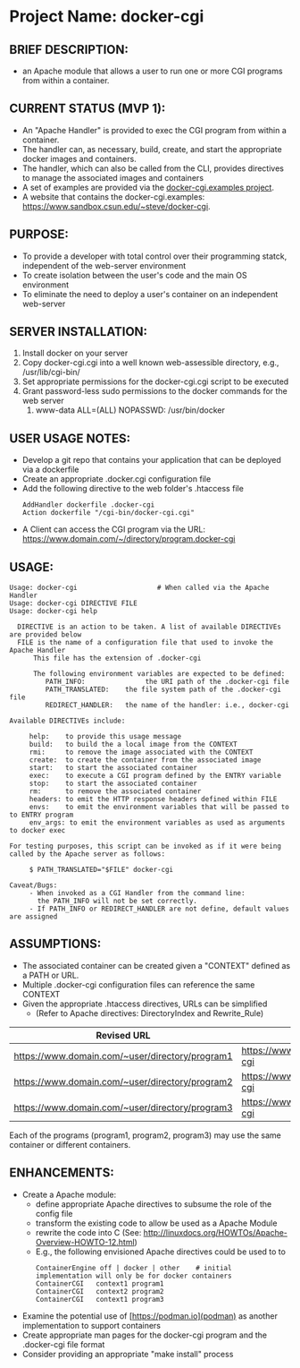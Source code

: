 # Project Name: docker-cgi

## BRIEF DESCRIPTION:
  * an Apache module that allows a user to run one or more CGI programs from within a container.

## CURRENT STATUS (MVP 1):
  * An "Apache Handler" is provided to exec the CGI program from within a container.
  * The handler can, as necessary, build, create, and start the appropriate docker images and containers.
  * The handler, which can also be called from the CLI, provides directives to manage the associated images and containers
  * A set of examples are provided via the [docker-cgi.examples project](https://github.com/csuntechlab/docker-cgi.examples).
  * A website that contains the docker-cgi.examples: https://www.sandbox.csun.edu/~steve/docker-cgi.

## PURPOSE:
  * To provide a developer with total control over their programming statck, independent of the web-server environment
  * To create isolation between the user's code and the main OS environment
  * To eliminate the need to deploy a user's container on an independent web-server

## SERVER INSTALLATION:
  1. Install docker on your server
  1. Copy docker-cgi.cgi into a well known web-assessible directory, e.g., /usr/lib/cgi-bin/
  1. Set appropriate permissions for the docker-cgi.cgi script to be executed
  1. Grant password-less sudo permissions to the docker commands for the web server
     1. www-data ALL=(ALL) NOPASSWD: /usr/bin/docker

## USER USAGE NOTES:
  * Develop a git repo that contains your application that can be deployed via a dockerfile
  * Create an appropriate .docker.cgi configuration file
  * Add the following directive to the web folder's .htaccess file
    ```
    AddHandler dockerfile .docker-cgi
    Action dockerfile "/cgi-bin/docker-cgi.cgi"
    ```
  * A Client can access the CGI program via the URL: https://www.domain.com/~/directory/program.docker-cgi
  
	
## USAGE:
```$ docker-cgi help
Usage: docker-cgi                    # When called via the Apache Handler
Usage: docker-cgi DIRECTIVE FILE
Usage: docker-cgi help

  DIRECTIVE is an action to be taken. A list of available DIRECTIVEs are provided below
  FILE is the name of a configuration file that used to invoke the Apache Handler
      This file has the extension of .docker-cgi

      The following environment variables are expected to be defined:
         PATH_INFO:		          the URI path of the .docker-cgi file
         PATH_TRANSLATED:    the file system path of the .docker-cgi file
         REDIRECT_HANDLER:   the name of the handler: i.e., docker-cgi

Available DIRECTIVEs include:

	 help:	  to provide this usage message
	 build:	  to build the a local image from the CONTEXT
	 rmi:	  to remove the image associated with the CONTEXT
	 create:  to create the container from the associated image
	 start:	  to start the associated container
	 exec:	  to execute a CGI program defined by the ENTRY variable
	 stop:	  to start the associated container
	 rm:	  to remove the associated container
	 headers: to emit the HTTP response headers defined within FILE
	 envs:	  to emit the environment variables that will be passed to to ENTRY program
	 env_args: to emit the environment variables as used as arguments to docker exec

For testing purposes, this script can be invoked as if it were being called by the Apache server as follows:

	 $ PATH_TRANSLATED="$FILE" docker-cgi 

Caveat/Bugs:
	 - When invoked as a CGI Handler from the command line:
	   the PATH_INFO will not be set correctly.
	 - If PATH_INFO or REDIRECT_HANDLER are not define, default values are assigned
```

## ASSUMPTIONS:
  * The associated container can be created given a "CONTEXT" defined as a PATH or URL.
  * Multiple .docker-cgi configuration files can reference the same CONTEXT
  * Given the appropriate .htaccess directives, URLs can be simplified
    * (Refer to Apache directives: DirectoryIndex and Rewrite_Rule)

Revised URL   | Default URL
------------ | -------------
https://www.domain.com/~user/directory/program1 | https://www.domain.com/~user/directory/program1.docker-cgi
https://www.domain.com/~user/directory/program2 | https://www.domain.com/~user/directory/program2.docker-cgi
https://www.domain.com/~user/directory/program3 | https://www.domain.com/~user/directory/program3.docker-cgi

Each of the programs (program1, program2, program3) may use the same container or different containers.


## ENHANCEMENTS:
  * Create a Apache module:
    * define appropriate Apache directives to subsume the role of the config file
    * transform the existing code to allow be used as a Apache Module
    * rewrite the code into C (See: http://linuxdocs.org/HOWTOs/Apache-Overview-HOWTO-12.html)
    * E.g., the following envisioned Apache directives could be used to to 
      ```
      ContainerEngine off | docker | other    # initial implementation will only be for docker containers
      ContainerCGI   context1 program1			
      ContainerCGI   context2 program2
      ContainerCGI   context1 program3
      ```
  * Examine the potential use of [https://podman.io](podman) as another implementation to support containers
  * Create appropriate man pages for the docker-cgi program and the .docker-cgi file format
  * Consider providing an appropriate "make install" process
  
